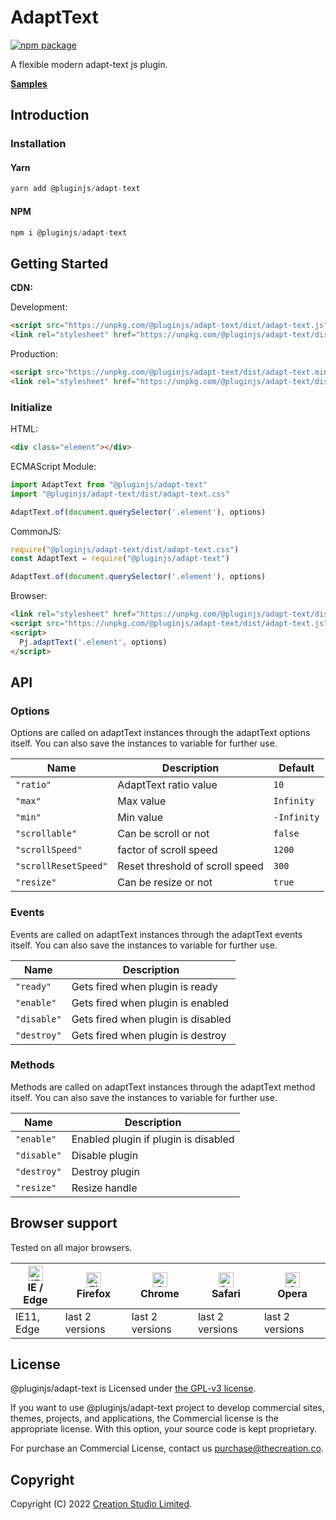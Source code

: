 # AdaptText

[![npm package](https://img.shields.io/npm/v/@pluginjs/adapt-text.svg)](https://www.npmjs.com/package/@pluginjs/adapt-text)

A flexible modern adapt-text js plugin.

**[Samples](https://codesandbox.io/s/github/pluginjs/pluginjs/tree/master/modules/adaptText/samples)**

## Introduction
### Installation

#### Yarn

```javascript
yarn add @pluginjs/adapt-text
```

#### NPM

```javascript
npm i @pluginjs/adapt-text
```

## Getting Started

**CDN:**

Development:

```html
<script src="https://unpkg.com/@pluginjs/adapt-text/dist/adapt-text.js"></script>
<link rel="stylesheet" href="https://unpkg.com/@pluginjs/adapt-text/dist/adapt-text.css">
```

Production:

```html
<script src="https://unpkg.com/@pluginjs/adapt-text/dist/adapt-text.min.js"></script>
<link rel="stylesheet" href="https://unpkg.com/@pluginjs/adapt-text/dist/adapt-text.min.css">
```

### Initialize

HTML:

```html
<div class="element"></div>
```

ECMAScript Module:

```javascript
import AdaptText from "@pluginjs/adapt-text"
import "@pluginjs/adapt-text/dist/adapt-text.css"

AdaptText.of(document.querySelector('.element'), options)
```

CommonJS:

```javascript
require("@pluginjs/adapt-text/dist/adapt-text.css")
const AdaptText = require("@pluginjs/adapt-text")

AdaptText.of(document.querySelector('.element'), options)
```

Browser:

```html
<link rel="stylesheet" href="https://unpkg.com/@pluginjs/adapt-text/dist/adapt-text.css">
<script src="https://unpkg.com/@pluginjs/adapt-text/dist/adapt-text.js"></script>
<script>
  Pj.adaptText('.element', options)
</script>
```

## API

### Options

Options are called on adaptText instances through the adaptText options itself.
You can also save the instances to variable for further use.

Name | Description | Default
--|--|--
`"ratio"` | AdaptText ratio value | `10`
`"max"` | Max value | `Infinity`
`"min"` | Min value | `-Infinity`
`"scrollable"` | Can be scroll or not | `false`
`"scrollSpeed"` | factor of scroll speed | `1200`
`"scrollResetSpeed"` | Reset threshold of scroll speed | `300`
`"resize"` | Can be resize or not | `true`

### Events

Events are called on adaptText instances through the adaptText events itself.
You can also save the instances to variable for further use.

Name | Description
--|--
`"ready"` | Gets fired when plugin is ready
`"enable"` | Gets fired when plugin is enabled
`"disable"` | Gets fired when plugin is disabled
`"destroy"` | Gets fired when plugin is destroy

### Methods

Methods are called on adaptText instances through the adaptText method itself.
You can also save the instances to variable for further use.

Name | Description
--|--
`"enable"` | Enabled plugin if plugin is disabled
`"disable"` | Disable plugin
`"destroy"` | Destroy plugin
`"resize"` | Resize handle

## Browser support

Tested on all major browsers.

| [<img src="https://raw.githubusercontent.com/alrra/browser-logos/master/src/edge/edge_48x48.png" alt="IE / Edge" width="24px" height="24px" />](http://godban.github.io/browsers-support-badges/)</br>IE / Edge | [<img src="https://raw.githubusercontent.com/alrra/browser-logos/master/src/firefox/firefox_48x48.png" alt="Firefox" width="24px" height="24px" />](http://godban.github.io/browsers-support-badges/)</br>Firefox | [<img src="https://raw.githubusercontent.com/alrra/browser-logos/master/src/chrome/chrome_48x48.png" alt="Chrome" width="24px" height="24px" />](http://godban.github.io/browsers-support-badges/)</br>Chrome | [<img src="https://raw.githubusercontent.com/alrra/browser-logos/master/src/safari/safari_48x48.png" alt="Safari" width="24px" height="24px" />](http://godban.github.io/browsers-support-badges/)</br>Safari | [<img src="https://raw.githubusercontent.com/alrra/browser-logos/master/src/opera/opera_48x48.png" alt="Opera" width="24px" height="24px" />](http://godban.github.io/browsers-support-badges/)</br>Opera |
| --------- | --------- | --------- | --------- | --------- |
| IE11, Edge| last 2 versions| last 2 versions| last 2 versions| last 2 versions|

## License

@pluginjs/adapt-text is Licensed under [the GPL-v3 license](LICENSE).

If you want to use @pluginjs/adapt-text project to develop commercial sites, themes, projects, and applications, the Commercial license is the appropriate license. With this option, your source code is kept proprietary.

For purchase an Commercial License, contact us purchase@thecreation.co.

## Copyright

Copyright (C) 2022 [Creation Studio Limited](creationstudio.com).